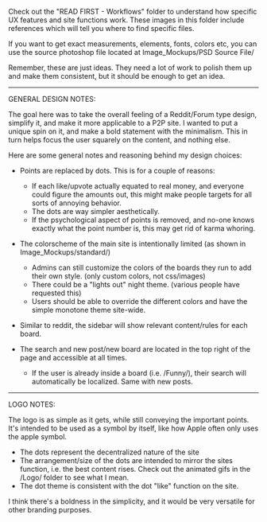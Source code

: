 Check out the "READ FIRST - Workflows" folder to understand how specific UX features and site functions work. These images in this folder include references which will tell you where to find specific files.

If you want to get exact measurements, elements, fonts, colors etc, you can use the source photoshop file located at Image_Mockups/PSD Source File/

Remember, these are just ideas. They need a lot of work to polish them up and make them consistent, but it should be enough to get an idea.

---------------------------------


GENERAL DESIGN NOTES:

The goal here was to take the overall feeling of a Reddit/Forum type design, simplify it, and make it more applicable to a P2P site. I wanted to put a unique spin on it, and make a bold statement with the minimalism. This in turn helps focus the user squarely on the content, and nothing else.

Here are some general notes and reasoning behind my design choices:

- Points are replaced by dots. This is for a couple of reasons:
	- If each like/upvote actually equated to real money, and everyone could figure the amounts out, this might make people targets for all sorts of annoying behavior.
	- The dots are way simpler aesthetically.
	- If the psychological aspect of points is removed, and no-one knows exactly what the point number is, this may get rid of karma whoring.

- The colorscheme of the main site is intentionally limited (as shown in Image_Mockups/standard/)
	- Admins can still customize the colors of the boards they run to add their own style. (only custom colors, not css/images)
	- There could be a "lights out" night theme. (various people have requested this)
	- Users should be able to override the different colors and have the simple monotone theme site-wide.

- Similar to reddit, the sidebar will show relevant content/rules for each board.

- The search and new post/new board are located in the top right of the page and accessible at all times.
	- If the user is already inside a board (i.e. /Funny/), their search will automatically be localized. Same with new posts.


---------------------------------


LOGO NOTES:

The logo is as simple as it gets, while still conveying the important points. It's intended to be used as a symbol by itself, like how Apple often only uses the apple symbol. 

- The dots represent the decentralized nature of the site
- The arrangement/size of the dots are intended to mirror the sites function, i.e. the best content rises. Check out the animated gifs in the /Logo/ folder to see what I mean.
- The dot theme is consistent with the dot "like" function on the site.

I think there's a boldness in the simplicity, and it would be very versatile for other branding purposes.

